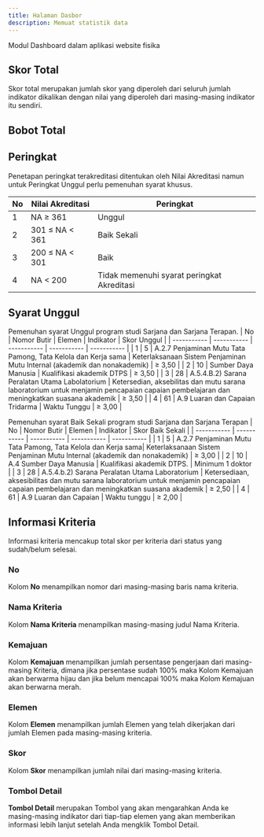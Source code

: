```yaml
---
title: Halaman Dasbor
description: Memuat statistik data
---
```


Modul Dashboard dalam aplikasi website fisika

## Skor Total
Skor total merupakan jumlah skor yang diperoleh dari seluruh jumlah indikator dikalikan dengan nilai yang diperoleh dari masing-masing indikator itu sendiri. 
## Bobot Total

## Peringkat
Penetapan peringkat terakreditasi ditentukan oleh Nilai Akreditasi namun untuk Peringkat Unggul perlu pemenuhan syarat khusus.

| No | Nilai Akreditasi | Peringkat |
| ----------- | ----------- | ----------- |
| 1 | NA ≥ 361 | Unggul |
| 2 | 301 ≤ NA < 361 | Baik Sekali |
| 3 | 200 ≤ NA < 301| Baik |
| 4 | NA < 200| Tidak memenuhi syarat peringkat Akreditasi |

## Syarat Unggul
Pemenuhan syarat Unggul program studi Sarjana dan Sarjana Terapan.
| No | Nomor Butir | Elemen | Indikator | Skor Unggul |
| ----------- | ----------- | ----------- | ----------- | ----------- |
| 1 | 5 | A.2.7 Penjaminan Mutu Tata Pamong, Tata Kelola dan Kerja sama | Keterlaksanaan Sistem Penjaminan Mutu Internal (akademik dan nonakademik) | ≥ 3,50 |
| 2 | 10 | Sumber Daya Manusia | Kualifikasi akademik DTPS | ≥ 3,50 |
| 3 | 28 | A.5.4.B.2)  Sarana Peralatan Utama Labolatorium | Ketersedian, aksebilitas dan mutu sarana laboratorium untuk menjamin pencapaian capaian pembelajaran dan meningkatkan suasana akademik | ≥ 3,50 | 
| 4 |  61 |  A.9 Luaran dan Capaian Tridarma | Waktu Tunggu |  ≥ 3,00 |

Pemenuhan syarat Baik Sekali program studi Sarjana dan Sarjana Terapan
| No | Nomor Butir | Elemen | Indikator | Skor Baik Sekali |
| ----------- | ----------- | ----------- | ----------- | ----------- |
| 1 | 5 | A.2.7 Penjaminan Mutu Tata Pamong, Tata Kelola dan Kerja sama| Keterlaksanaan Sistem Penjaminan Mutu Internal (akademik dan nonakademik) | ≥ 3,00 |
| 2 | 10 | A.4 Sumber Daya Manusia | Kualifikasi akademik DTPS. | Minimum 1 doktor |
| 3 | 28 | A.5.4.b.2) Sarana Peralatan Utama Laboratorium | Ketersediaan, aksesibilitas dan mutu sarana laboratorium untuk menjamin pencapaian capaian pembelajaran dan meningkatkan suasana akademik | ≥ 2,50 |
| 4 | 61 | A.9 Luaran dan Capaian | Waktu tunggu | ≥ 2,00  |

## Informasi Kriteria
Informasi kriteria mencakup total skor per kriteria dari status yang sudah/belum selesai. 

### No
Kolom **No** menampilkan nomor dari masing-masing baris nama kriteria.

### Nama Kriteria
Kolom **Nama Kriteria** menampilkan masing-masing judul Nama Kriteria.

### Kemajuan
Kolom **Kemajuan** menampilkan jumlah persentase pengerjaan dari masing-masing Kriteria, dimana jika persentase sudah 100% maka Kolom Kemajuan akan berwarma hijau dan jika belum mencapai 100% maka Kolom Kemajuan akan berwarna merah.

### Elemen
Kolom **Elemen** menampilkan jumlah Elemen yang telah dikerjakan dari jumlah Elemen pada masing-masing kriteria.

### Skor
Kolom **Skor** menampilkan jumlah nilai dari masing-masing kriteria.

### Tombol Detail
**Tombol Detail** merupakan Tombol yang akan mengarahkan Anda ke masing-masing indikator dari tiap-tiap elemen yang akan memberikan informasi lebih lanjut setelah Anda mengklik Tombol Detail.
